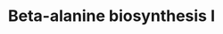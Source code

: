 ---
authors:
- Anwesha
- Eweitz
description: Developed by Gramene.org  Source:[http://plantreactome.gramene.org/ Plant
  Reactome].
last-edited: 2021-05-26
organisms:
- Oryza sativa
redirect_from:
- /index.php/Pathway:WP2984
- /instance/WP2984
revision: null
schema-jsonld:
- '@context': https://schema.org/
  '@id': https://wikipathways.github.io/pathways/WP2984.html
  '@type': Dataset
  creator:
    '@type': Organization
    name: WikiPathways
  description: Developed by Gramene.org  Source:[http://plantreactome.gramene.org/
    Plant Reactome].
  keywords:
  - ''
  - (LOC_OS02G43220.1)
  - 1,3-diaminopropane
  - 1,5-diazabicyclononane
  - 1-(3-aminopropyl)-pyrrolinium
  - 1-pyrroline
  - 3-aminopropionaldehyde
  - 4-aminobutanal
  - H2O
  - H2O2
  - NAD(P)+
  - NAD(P)H
  - NH3
  - O2
  - SPM
  - SPN
  - b-Ala
  - hydrogen acceptor
  - hydrogen donor
  - polyamine oxidase
  license: CC0
  name: Beta-alanine biosynthesis I
seo: CreativeWork
title: Beta-alanine biosynthesis I
wpid: WP2984
---